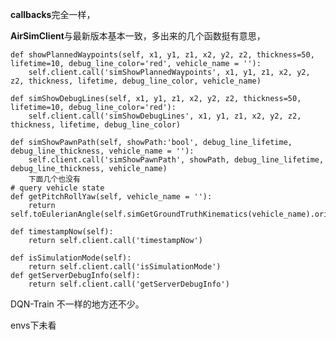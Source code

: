 **callbacks**完全一样，

**AirSimClient**与最新版本基本一致，多出来的几个函数挺有意思，

    def showPlannedWaypoints(self, x1, y1, z1, x2, y2, z2, thickness=50, lifetime=10, debug_line_color='red', vehicle_name = ''):
        self.client.call('simShowPlannedWaypoints', x1, y1, z1, x2, y2, z2, thickness, lifetime, debug_line_color, vehicle_name)
        
    def simShowDebugLines(self, x1, y1, z1, x2, y2, z2, thickness=50, lifetime=10, debug_line_color='red'):
        self.client.call('simShowDebugLines', x1, y1, z1, x2, y2, z2, thickness, lifetime, debug_line_color)
        
    def simShowPawnPath(self, showPath:'bool', debug_line_lifetime, debug_line_thickness, vehicle_name = ''):
        self.client.call('simShowPawnPath', showPath, debug_line_lifetime, debug_line_thickness, vehicle_name)
        下面几个也没有
    # query vehicle state
    def getPitchRollYaw(self, vehicle_name = ''):
        return self.toEulerianAngle(self.simGetGroundTruthKinematics(vehicle_name).orientation)

    def timestampNow(self):
        return self.client.call('timestampNow')
 
    def isSimulationMode(self):
        return self.client.call('isSimulationMode')
    def getServerDebugInfo(self):
        return self.client.call('getServerDebugInfo')
        
DQN-Train   不一样的地方还不少。



envs下未看
